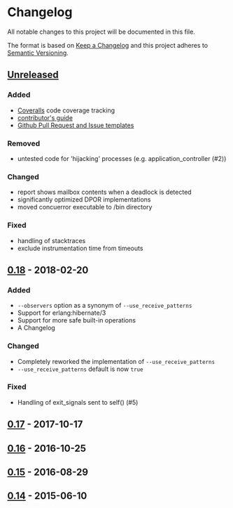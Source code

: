 # Changelog

All notable changes to this project will be documented in this file.

The format is based on [Keep a Changelog](http://keepachangelog.com/en/1.0.0/)
and this project adheres to [Semantic Versioning](http://semver.org/spec/v2.0.0.html).

## [Unreleased](https://github.com/parapluu/Concuerror/tree/master)

### Added
- [Coveralls](https://coveralls.io/github/parapluu/Concuerror) code coverage tracking
- [contributor's guide](./CONTRIBUTING.md)
- [Github Pull Request and Issue templates](./.github/)

### Removed
- untested code for 'hijacking' processes (e.g. application_controller (#2))

### Changed
- report shows mailbox contents when a deadlock is detected
- significantly optimized DPOR implementations
- moved concuerror executable to /bin directory

### Fixed
- handling of stacktraces
- exclude instrumentation time from timeouts

## [0.18](https://github.com/parapluu/Concuerror/releases/tag/0.18) - 2018-02-20

### Added
- `--observers` option as a synonym of `--use_receive_patterns`
- Support for erlang:hibernate/3
- Support for more safe built-in operations
- A Changelog

### Changed
- Completely reworked the implementation of `--use_receive_patterns`
- `--use_receive_patterns` default is now `true`

### Fixed
- Handling of exit_signals sent to self() (#5)

## [0.17](https://github.com/parapluu/Concuerror/releases/tag/0.17) - 2017-10-17

## [0.16](https://github.com/parapluu/Concuerror/releases/tag/0.16) - 2016-10-25

## [0.15](https://github.com/parapluu/Concuerror/releases/tag/0.15) - 2016-08-29

## [0.14](https://github.com/parapluu/Concuerror/releases/tag/0.14) - 2015-06-10
